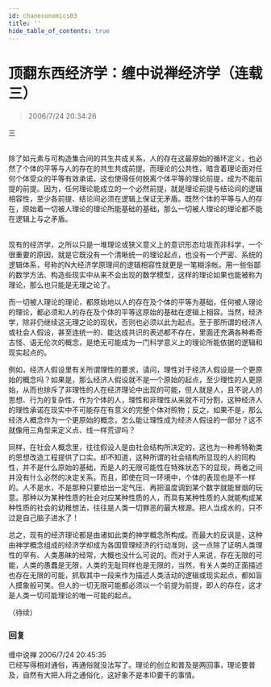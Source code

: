 ```yaml
---
id: chaneconomics03
title: ''
hide_table_of_contents: true
---
```


# 顶翻东西经济学：缠中说禅经济学（连载三）

> 2006/7/24 20:34:26

<div style={{fontSize: 'large', fontWeight: 'bold', textAlign: 'center'}}>
三
</div><br/> 
 
除了如元素与可构造集合间的共生共成关系，人的存在这最原始的循环定义，也必然了个体的平等与人的存在的共生共成前提。而理论的公共性，暗含着理论面对任何个体受众的平等有效承诺。这也使得任何脱离个体平等的理论前提，成为不能前提的前提。因为，任何理论能成立的一个必然前提，就是理论前提与结论间的逻辑相容性，至少各前提、结论间必须在逻辑上保证无矛盾。既然个体的平等与人的存在，原始着一切被人理论的理论所能基础的基础，那么一切被人理论的理论都不能在逻辑上与之矛盾。<br/><br/>

现有的经济学，之所以只是一堆理论或狭义意义上的意识形态垃圾而非科学，一个很重要的原因，就是它既没有一个清晰统一的理论起点，也没有一个严密、系统的逻辑体系，号称的N大经济学原理间的逻辑相容性就更是一笔糊涂帐。用一些俗鄙的数学方法、构造些现实中从来不会出现的数学模型，这样的理论如果也能被称为理论，那么也只能是无理之论了。

而一切被人理论的理论，都原始地以人的存在及个体的平等为基础，任何被人理论的理论，都必须和人的存在及个体的平等这原始的基础在逻辑上相容。当然，经济学，除非仍继续这无理之论的现状，否则也必须以此为起点。至于那所谓的经济人或社会人假设，甚至连统一的、能达成共识的表述都不存在，里面还充满各种希奇古怪、语无伦次的概念，是绝无可能成为一门科学意义上的理论所能依据的逻辑和现实起点的。

例如，经济人假设里有关所谓理性的要求，请问，理性对于经济人假设是一个更原始的概念吗？如果是，那么经济人假设就不是一个原始的起点，至少理性的人更原始，从而也排斥了非理性的人在经济理论中出现的可能，但人就是人，且不说人的思想、行为的复杂性，作为个体的人，理性和非理性从来就不可分割，这种经济人的理性承诺在现实中不可能存在有意义的完整个体对照物；反之，如果不是，那么经济人概念作为一个更原始的概念，怎么能让理性成为经济人假设的一部分？这不就像用三角型来定义点、线一样荒谬吗？

同样，在社会人概念里，往往假设人是由社会结构所决定的，这也为一种希特勒类的思想改造工程提供了口实。却不知道，这种所谓的社会结构所显现的人的同构性，并不是什么原始的基础，而是人的无限可能性在特殊状态下的显现，两者之间并没有什么必然的决定关系。而且，即使在同一环境中，个体的表现也是不一样的。人不是水，不是那种只要给出一定气压、再把温度调到某个数字就能冒烟的玩意。那种以为某种性质的社会对应某种性质的人，而具有某种性质的人就能构成某种性质的社会的幼稚想法，往往是人类一切罪恶的最大根源。把人当成水的，只不过是自己脑子进水了！

总之，现有的经济理论都是由诸如此类的神学概念所构成。而最大的反讽是，这种由神学概念组成的经济学却成为各国管理经济的行动准则，这一点除了证明人类理性的罕有、人类愚昧的经常，大概也没什么可说的。而对于人来说，存在无限的可能，人类的愚蠢是无限，人类的无耻同样也是无限的，当然，有关人类的正面描述也存在无限的可能，抓取其中一段来作为描述人类活动的逻辑或现实起点，都如盲人摸象般可笑。但人的一切无限可能都必须以一个前提为前提，即人的存在，这才是人类一切可能理论的唯一可能的起点。

（待续）


### 回复

<div class='blog-comment'>
<span style={{color: 'red', fontWeight: 'bold'}}>缠中说禅</span> 2006/7/24 20:45:35 <br/>
已经写得相对通俗，再通俗就没法写了。理论的创立和普及是两回事，理论要普及，自然有大把人将之通俗化，这好象不是本ID要干的事情。
</div>